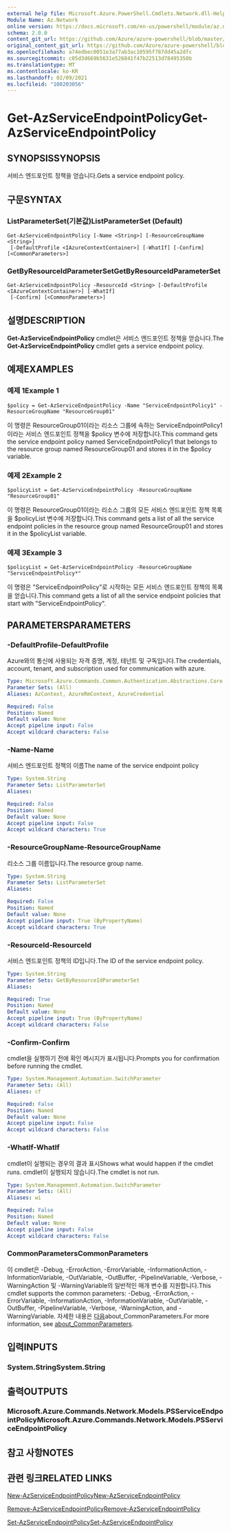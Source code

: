 ```yaml
---
external help file: Microsoft.Azure.PowerShell.Cmdlets.Network.dll-Help.xml
Module Name: Az.Network
online version: https://docs.microsoft.com/en-us/powershell/module/az.network/get-azserviceendpointpolicy
schema: 2.0.0
content_git_url: https://github.com/Azure/azure-powershell/blob/master/src/Network/Network/help/Get-AzServiceEndpointPolicy.md
original_content_git_url: https://github.com/Azure/azure-powershell/blob/master/src/Network/Network/help/Get-AzServiceEndpointPolicy.md
ms.openlocfilehash: a74edbec0051e3a77ab3ac10595f787dd45a2dfc
ms.sourcegitcommit: c05d3d669b5631e526841f47b22513d78495350b
ms.translationtype: MT
ms.contentlocale: ko-KR
ms.lasthandoff: 02/09/2021
ms.locfileid: "100203056"
---
```

# <span data-ttu-id="497e1-101">Get-AzServiceEndpointPolicy</span><span class="sxs-lookup"><span data-stu-id="497e1-101">Get-AzServiceEndpointPolicy</span></span>

## <span data-ttu-id="497e1-102">SYNOPSIS</span><span class="sxs-lookup"><span data-stu-id="497e1-102">SYNOPSIS</span></span>
<span data-ttu-id="497e1-103">서비스 엔드포인트 정책을 얻습니다.</span><span class="sxs-lookup"><span data-stu-id="497e1-103">Gets a service endpoint policy.</span></span>

## <span data-ttu-id="497e1-104">구문</span><span class="sxs-lookup"><span data-stu-id="497e1-104">SYNTAX</span></span>

### <span data-ttu-id="497e1-105">ListParameterSet(기본값)</span><span class="sxs-lookup"><span data-stu-id="497e1-105">ListParameterSet (Default)</span></span>
```
Get-AzServiceEndpointPolicy [-Name <String>] [-ResourceGroupName <String>]
 [-DefaultProfile <IAzureContextContainer>] [-WhatIf] [-Confirm] [<CommonParameters>]
```

### <span data-ttu-id="497e1-106">GetByResourceIdParameterSet</span><span class="sxs-lookup"><span data-stu-id="497e1-106">GetByResourceIdParameterSet</span></span>
```
Get-AzServiceEndpointPolicy -ResourceId <String> [-DefaultProfile <IAzureContextContainer>] [-WhatIf]
 [-Confirm] [<CommonParameters>]
```

## <span data-ttu-id="497e1-107">설명</span><span class="sxs-lookup"><span data-stu-id="497e1-107">DESCRIPTION</span></span>
<span data-ttu-id="497e1-108">**Get-AzServiceEndpointPolicy** cmdlet은 서비스 엔드포인트 정책을 얻습니다.</span><span class="sxs-lookup"><span data-stu-id="497e1-108">The **Get-AzServiceEndpointPolicy** cmdlet gets a service endpoint policy.</span></span>

## <span data-ttu-id="497e1-109">예제</span><span class="sxs-lookup"><span data-stu-id="497e1-109">EXAMPLES</span></span>

### <span data-ttu-id="497e1-110">예제 1</span><span class="sxs-lookup"><span data-stu-id="497e1-110">Example 1</span></span>
```
$policy = Get-AzServiceEndpointPolicy -Name "ServiceEndpointPolicy1" -ResourceGroupName "ResourceGroup01"
```

<span data-ttu-id="497e1-111">이 명령은 ResourceGroup01이라는 리소스 그룹에 속하는 ServiceEndpointPolicy1이라는 서비스 엔드포인트 정책을 $policy 변수에 저장합니다.</span><span class="sxs-lookup"><span data-stu-id="497e1-111">This command gets the service endpoint policy named ServiceEndpointPolicy1 that belongs to the resource group named ResourceGroup01 and stores it in the $policy variable.</span></span>

### <span data-ttu-id="497e1-112">예제 2</span><span class="sxs-lookup"><span data-stu-id="497e1-112">Example 2</span></span>
```
$policyList = Get-AzServiceEndpointPolicy -ResourceGroupName "ResourceGroup01"
```

<span data-ttu-id="497e1-113">이 명령은 ResourceGroup01이라는 리소스 그룹의 모든 서비스 엔드포인트 정책 목록을 $policyList 변수에 저장합니다.</span><span class="sxs-lookup"><span data-stu-id="497e1-113">This command gets a list of all the service endpoint policies in the resource group named ResourceGroup01 and stores it in the $policyList variable.</span></span>

### <span data-ttu-id="497e1-114">예제 3</span><span class="sxs-lookup"><span data-stu-id="497e1-114">Example 3</span></span>
```
$policyList = Get-AzServiceEndpointPolicy -ResourceGroupName "ServiceEndpointPolicy*"
```

<span data-ttu-id="497e1-115">이 명령은 "ServiceEndpointPolicy"로 시작하는 모든 서비스 엔드포인트 정책의 목록을 얻습니다.</span><span class="sxs-lookup"><span data-stu-id="497e1-115">This command gets a list of all the service endpoint policies that start with "ServiceEndpointPolicy".</span></span>

## <span data-ttu-id="497e1-116">PARAMETERS</span><span class="sxs-lookup"><span data-stu-id="497e1-116">PARAMETERS</span></span>

### <span data-ttu-id="497e1-117">-DefaultProfile</span><span class="sxs-lookup"><span data-stu-id="497e1-117">-DefaultProfile</span></span>
<span data-ttu-id="497e1-118">Azure와의 통신에 사용되는 자격 증명, 계정, 테넌트 및 구독입니다.</span><span class="sxs-lookup"><span data-stu-id="497e1-118">The credentials, account, tenant, and subscription used for communication with azure.</span></span>

```yaml
Type: Microsoft.Azure.Commands.Common.Authentication.Abstractions.Core.IAzureContextContainer
Parameter Sets: (All)
Aliases: AzContext, AzureRmContext, AzureCredential

Required: False
Position: Named
Default value: None
Accept pipeline input: False
Accept wildcard characters: False
```

### <span data-ttu-id="497e1-119">-Name</span><span class="sxs-lookup"><span data-stu-id="497e1-119">-Name</span></span>
<span data-ttu-id="497e1-120">서비스 엔드포인트 정책의 이름</span><span class="sxs-lookup"><span data-stu-id="497e1-120">The name of the service endpoint policy</span></span>

```yaml
Type: System.String
Parameter Sets: ListParameterSet
Aliases:

Required: False
Position: Named
Default value: None
Accept pipeline input: False
Accept wildcard characters: True
```

### <span data-ttu-id="497e1-121">-ResourceGroupName</span><span class="sxs-lookup"><span data-stu-id="497e1-121">-ResourceGroupName</span></span>
<span data-ttu-id="497e1-122">리소스 그룹 이름입니다.</span><span class="sxs-lookup"><span data-stu-id="497e1-122">The resource group name.</span></span>

```yaml
Type: System.String
Parameter Sets: ListParameterSet
Aliases:

Required: False
Position: Named
Default value: None
Accept pipeline input: True (ByPropertyName)
Accept wildcard characters: True
```

### <span data-ttu-id="497e1-123">-ResourceId</span><span class="sxs-lookup"><span data-stu-id="497e1-123">-ResourceId</span></span>
<span data-ttu-id="497e1-124">서비스 엔드포인트 정책의 ID입니다.</span><span class="sxs-lookup"><span data-stu-id="497e1-124">The ID of the service endpoint policy.</span></span>

```yaml
Type: System.String
Parameter Sets: GetByResourceIdParameterSet
Aliases:

Required: True
Position: Named
Default value: None
Accept pipeline input: True (ByPropertyName)
Accept wildcard characters: False
```

### <span data-ttu-id="497e1-125">-Confirm</span><span class="sxs-lookup"><span data-stu-id="497e1-125">-Confirm</span></span>
<span data-ttu-id="497e1-126">cmdlet을 실행하기 전에 확인 메시지가 표시됩니다.</span><span class="sxs-lookup"><span data-stu-id="497e1-126">Prompts you for confirmation before running the cmdlet.</span></span>

```yaml
Type: System.Management.Automation.SwitchParameter
Parameter Sets: (All)
Aliases: cf

Required: False
Position: Named
Default value: None
Accept pipeline input: False
Accept wildcard characters: False
```

### <span data-ttu-id="497e1-127">-WhatIf</span><span class="sxs-lookup"><span data-stu-id="497e1-127">-WhatIf</span></span>
<span data-ttu-id="497e1-128">cmdlet이 실행되는 경우의 결과 표시</span><span class="sxs-lookup"><span data-stu-id="497e1-128">Shows what would happen if the cmdlet runs.</span></span> <span data-ttu-id="497e1-129">cmdlet이 실행되지 않습니다.</span><span class="sxs-lookup"><span data-stu-id="497e1-129">The cmdlet is not run.</span></span>

```yaml
Type: System.Management.Automation.SwitchParameter
Parameter Sets: (All)
Aliases: wi

Required: False
Position: Named
Default value: None
Accept pipeline input: False
Accept wildcard characters: False
```

### <span data-ttu-id="497e1-130">CommonParameters</span><span class="sxs-lookup"><span data-stu-id="497e1-130">CommonParameters</span></span>
<span data-ttu-id="497e1-131">이 cmdlet은 -Debug, -ErrorAction, -ErrorVariable, -InformationAction, -InformationVariable, -OutVariable, -OutBuffer, -PipelineVariable, -Verbose, -WarningAction 및 -WarningVariable의 일반적인 매개 변수를 지원합니다.</span><span class="sxs-lookup"><span data-stu-id="497e1-131">This cmdlet supports the common parameters: -Debug, -ErrorAction, -ErrorVariable, -InformationAction, -InformationVariable, -OutVariable, -OutBuffer, -PipelineVariable, -Verbose, -WarningAction, and -WarningVariable.</span></span> <span data-ttu-id="497e1-132">자세한 내용은 [다음](http://go.microsoft.com/fwlink/?LinkID=113216)about_CommonParameters.</span><span class="sxs-lookup"><span data-stu-id="497e1-132">For more information, see [about_CommonParameters](http://go.microsoft.com/fwlink/?LinkID=113216).</span></span>

## <span data-ttu-id="497e1-133">입력</span><span class="sxs-lookup"><span data-stu-id="497e1-133">INPUTS</span></span>

### <span data-ttu-id="497e1-134">System.String</span><span class="sxs-lookup"><span data-stu-id="497e1-134">System.String</span></span>

## <span data-ttu-id="497e1-135">출력</span><span class="sxs-lookup"><span data-stu-id="497e1-135">OUTPUTS</span></span>

### <span data-ttu-id="497e1-136">Microsoft.Azure.Commands.Network.Models.PSServiceEndpointPolicy</span><span class="sxs-lookup"><span data-stu-id="497e1-136">Microsoft.Azure.Commands.Network.Models.PSServiceEndpointPolicy</span></span>

## <span data-ttu-id="497e1-137">참고 사항</span><span class="sxs-lookup"><span data-stu-id="497e1-137">NOTES</span></span>

## <span data-ttu-id="497e1-138">관련 링크</span><span class="sxs-lookup"><span data-stu-id="497e1-138">RELATED LINKS</span></span>

[<span data-ttu-id="497e1-139">New-AzServiceEndpointPolicy</span><span class="sxs-lookup"><span data-stu-id="497e1-139">New-AzServiceEndpointPolicy</span></span>](./New-AzServiceEndpointPolicy.md)

[<span data-ttu-id="497e1-140">Remove-AzServiceEndpointPolicy</span><span class="sxs-lookup"><span data-stu-id="497e1-140">Remove-AzServiceEndpointPolicy</span></span>](./Remove-AzServiceEndpointPolicy.md)

[<span data-ttu-id="497e1-141">Set-AzServiceEndpointPolicy</span><span class="sxs-lookup"><span data-stu-id="497e1-141">Set-AzServiceEndpointPolicy</span></span>](./Set-AzServiceEndpointPolicy.md)
